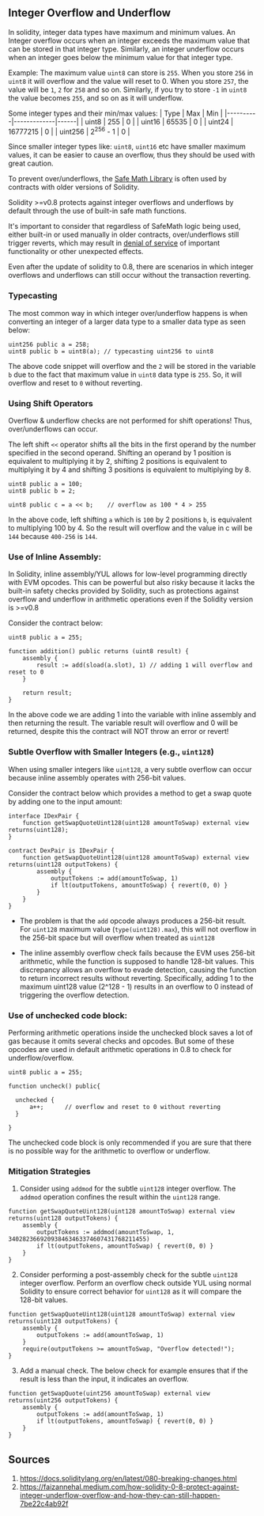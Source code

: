 ## Integer Overflow and Underflow
In solidity, integer data types have maximum and minimum values. An Integer overflow occurs when an integer exceeds the maximum value that can be stored in that integer type. Similarly, an integer underflow occurs when an integer goes below the minimum value for that integer type.

Example: The maximum value `uint8` can store is ``255``. When you store `256` in `uint8` it will overflow and the value will reset to 0. When you store `257`, the value will be `1`, `2` for `258` and so on. Similarly, if you try to store `-1` in `uint8` the value becomes `255`, and so on as it will underflow.

Some integer types and their min/max values:
| Type   |      Max      |  Min |
|----------|-------------|------|
| uint8 |  255 | 0 |
| uint16 | 65535 |   0 |
| uint24 | 16777215 | 0 |
| uint256 | 2<sup>256</sup> - 1 |  0 |

Since smaller integer types like: `uint8`, `uint16` etc have smaller maximum values, it can be easier to cause an overflow, thus they should be used with great caution.

To prevent over/underflows, the [Safe Math Library](https://github.com/ConsenSysMesh/openzeppelin-solidity/blob/master/contracts/math/SafeMath.sol) is often used by contracts with older versions of Solidity.

Solidity >=v0.8 protects against integer overflows and underflows by default through the use of built-in safe math functions.

It's important to consider that regardless of SafeMath logic being used, either built-in or used manually in older contracts, over/underflows still trigger reverts, which may result in [denial of service](https://github.com/kadenzipfel/smart-contract-vulnerabilities/blob/master/vulnerabilities/dos-revert.md) of important functionality or other unexpected effects. 

Even after the update of solidity to 0.8, there are scenarios in which integer overflows and underflows can still occur without the transaction reverting.

### Typecasting
The most common way in which integer over/underflow happens is when converting an integer of a larger data type to a smaller data type as seen below:

```solidity
uint256 public a = 258;
uint8 public b = uint8(a); // typecasting uint256 to uint8
```

The above code snippet will overflow and the `2` will be stored in the variable `b` due to the fact that maximum value in `uint8` data type is `255`. So, it will overflow and reset to `0` without reverting.

### Using Shift Operators
Overflow & underflow checks are not performed for shift operations! Thus, over/underflows can occur.

The left shift `<<` operator shifts all the bits in the first operand by the number specified in the second operand. Shifting an operand by 1 position is equivalent to multiplying it by 2, shifting 2 positions is equivalent to multiplying it by 4 and shifting 3 positions is equivalent to multiplying by 8. 

```solidity
uint8 public a = 100;
uint8 public b = 2;

uint8 public c = a << b;    // overflow as 100 * 4 > 255
```

In the above code, left shifting `a` which is `100` by 2 positions `b`, is equivalent to multiplying 100 by 4. So the result will overflow and the value in c will be `144` because `400-256` is `144`.

### Use of Inline Assembly:

In Solidity, inline assembly/YUL allows for low-level programming directly with EVM opcodes. This can be powerful but also risky because it lacks the built-in safety checks provided by Solidity, such as protections against overflow and underflow in arithmetic operations even if the Solidity version is >=v0.8

Consider the contract below:

```solidity
uint8 public a = 255;

function addition() public returns (uint8 result) {
    assembly {
        result := add(sload(a.slot), 1) // adding 1 will overflow and reset to 0
    }

    return result;
}
```

In the above code we are adding 1 into the variable with inline assembly and then returning the result. The variable result will overflow and 0 will be returned, despite this the contract will NOT throw an error or revert!


### Subtle Overflow with Smaller Integers (e.g., `uint128`)

When using smaller integers like `uint128`, a very subtle overflow can occur because inline assembly operates with 256-bit values.

Consider the contract below which provides a method to get a swap quote by adding one to the input amount:

```solidity
interface IDexPair {
    function getSwapQuoteUint128(uint128 amountToSwap) external view returns(uint128);
}

contract DexPair is IDexPair {
    function getSwapQuoteUint128(uint128 amountToSwap) external view returns(uint128 outputTokens) {
        assembly {
            outputTokens := add(amountToSwap, 1)
            if lt(outputTokens, amountToSwap) { revert(0, 0) }
        }
    }
}
```

- The problem is that the `add` opcode always produces a 256-bit result. For `uint128` maximum value (`type(uint128).max`), this will not overflow in the 256-bit space but will overflow when treated as `uint128`
    
- The inline assembly overflow check fails because the EVM uses 256-bit arithmetic, while the function is supposed to handle 128-bit values. This discrepancy allows an overflow to evade detection, causing the function to return incorrect results without reverting. Specifically, adding 1 to the maximum uint128 value (2^128 - 1) results in an overflow to 0 instead of triggering the overflow detection.


### Use of unchecked code block:
Performing arithmetic operations inside the unchecked block saves a lot of gas because it omits several checks and opcodes. But some of these opcodes are used in default arithmetic operations in 0.8 to check for underflow/overflow.

```solidity
uint8 public a = 255;

function uncheck() public{

  unchecked {
      a++;      // overflow and reset to 0 without reverting
  }

}
```
The unchecked code block is only recommended if you are sure that there is no possible way for the arithmetic to overflow or underflow.


### Mitigation Strategies

1. Consider using `addmod` for the subtle `uint128` integer overflow. The `addmod` operation confines the result within the `uint128` range.

```solidity
function getSwapQuoteUint128(uint128 amountToSwap) external view returns(uint128 outputTokens) {
    assembly {
        outputTokens := addmod(amountToSwap, 1, 340282366920938463463374607431768211455)
        if lt(outputTokens, amountToSwap) { revert(0, 0) }
    }
}
```

2. Consider performing a post-assembly check for the subtle `uint128` integer overflow. Perform an overflow check outside YUL using normal Solidity to ensure correct behavior for `uint128` as it will compare the 128-bit values.

```solidity
function getSwapQuoteUint128(uint128 amountToSwap) external view returns(uint128 outputTokens) {
    assembly {
        outputTokens := add(amountToSwap, 1)
    }
    require(outputTokens >= amountToSwap, "Overflow detected!");
}
```

3. Add a manual check. The below check for example ensures that if the result is less than the input, it indicates an overflow.

```solidity
function getSwapQuote(uint256 amountToSwap) external view returns(uint256 outputTokens) {
    assembly {
        outputTokens := add(amountToSwap, 1)
        if lt(outputTokens, amountToSwap) { revert(0, 0) }
    }
}
```


## Sources
1. https://docs.soliditylang.org/en/latest/080-breaking-changes.html
2. https://faizannehal.medium.com/how-solidity-0-8-protect-against-integer-underflow-overflow-and-how-they-can-still-happen-7be22c4ab92f
